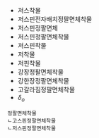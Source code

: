 - 저스착물
- 저스핀전자배치정팔면체착물
- 저스핀정팔면체
- 저스핀정팔면체착물
- 저스핀착물
- 저착물
- 저핀착물
- 강장정팔면체착물
- 강한장정팔면체착물
- 고갈라짐정팔면체착물
- $\delta_o$

```
정팔면체착물
ㄴ고스핀정팔면체착물
ㄴ저스핀정팔면체착물
```
